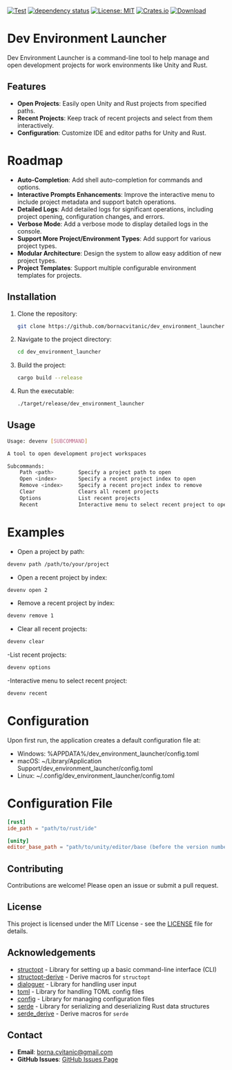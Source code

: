 [![Test](https://github.com/bornacvitanic/dev_environment_launcher/actions/workflows/rust.yml/badge.svg)](https://github.com/bornacvitanic/dev_environment_launcher/actions/workflows/rust.yml)
[![dependency status](https://deps.rs/repo/github/bornacvitanic/dev_environment_launcher/status.svg)](https://deps.rs/repo/github/bornacvitanic/dev_environment_launcher)
[![License: MIT](https://img.shields.io/badge/License-MIT-yellow.svg)](https://opensource.org/licenses/MIT)
[![Crates.io](https://img.shields.io/crates/v/dev_environment_launcher.svg)](https://crates.io/crates/dev_environment_launcher)
[![Download](https://img.shields.io/badge/download-releases-blue.svg)](https://github.com/bornacvitanic/dev_environment_launcher/releases)

# Dev Environment Launcher

Dev Environment Launcher is a command-line tool to help manage and open development projects for  work environments like Unity and Rust.

## Features
- **Open Projects**: Easily open Unity and Rust projects from specified paths.
- **Recent Projects**: Keep track of recent projects and select from them interactively.
- **Configuration**: Customize IDE and editor paths for Unity and Rust.

# Roadmap

- **Auto-Completion**: Add shell auto-completion for commands and options.
- **Interactive Prompts Enhancements**: Improve the interactive menu to include project metadata and support batch operations.
- **Detailed Logs**: Add detailed logs for significant operations, including project opening, configuration changes, and errors.
- **Verbose Mode**: Add a verbose mode to display detailed logs in the console.
- **Support More Project/Environment Types**: Add support for various project types.
- **Modular Architecture**: Design the system to allow easy addition of new project types.
- **Project Templates**: Support multiple configurable environment templates for projects.


## Installation
1. Clone the repository:
    ```sh
    git clone https://github.com/bornacvitanic/dev_environment_launcher.git
    ```
2. Navigate to the project directory:
    ```sh
    cd dev_environment_launcher
    ```
3. Build the project:
    ```sh
    cargo build --release
    ```
4. Run the executable:
    ```sh
    ./target/release/dev_environment_launcher
    ```

## Usage
```sh
Usage: devenv [SUBCOMMAND]

A tool to open development project workspaces

Subcommands:
    Path <path>        Specify a project path to open
    Open <index>       Specify a recent project index to open
    Remove <index>     Specify a recent project index to remove
    Clear              Clears all recent projects
    Options            List recent projects
    Recent             Interactive menu to select recent project to open
```

# Examples
- Open a project by path:
```sh
devenv path /path/to/your/project
```
- Open a recent project by index:
```sh
devenv open 2
```
- Remove a recent project by index:
```sh
devenv remove 1
```
- Clear all recent projects:
```sh
devenv clear
```
-List recent projects:
```sh
devenv options
```
-Interactive menu to select recent project:
```sh
devenv recent
```
# Configuration
Upon first run, the application creates a default configuration file at:

- Windows: %APPDATA%/dev_environment_launcher/config.toml
- macOS: ~/Library/Application Support/dev_environment_launcher/config.toml
- Linux: ~/.config/dev_environment_launcher/config.toml
# Configuration File

```toml
[rust]
ide_path = "path/to/rust/ide"

[unity]
editor_base_path = "path/to/unity/editor/base (before the version number folder)" 
```

## Contributing

Contributions are welcome! Please open an issue or submit a pull request.

## License

This project is licensed under the MIT License - see the [LICENSE](LICENSE.md) file for details.

## Acknowledgements

- [structopt](https://docs.rs/structopt/0.3) - Library for setting up a basic command-line interface (CLI)
- [structopt-derive](https://docs.rs/structopt-derive/0.4) - Derive macros for `structopt`
- [dialoguer](https://docs.rs/dialoguer/0.11.0) - Library for handling user input
- [toml](https://docs.rs/toml/0.8.15) - Library for handling TOML config files
- [config](https://docs.rs/config/0.14.0) - Library for managing configuration files
- [serde](https://docs.rs/serde/1.0) - Library for serializing and deserializing Rust data structures
- [serde_derive](https://docs.rs/serde_derive/1.0) - Derive macros for `serde`

## Contact

- **Email**: [borna.cvitanic@gmail.com](mailto:borna.cvitanic@gmail.com)
- **GitHub Issues**: [GitHub Issues Page](https://github.com/bornacvitanic/dev_environment_launcher/issues)